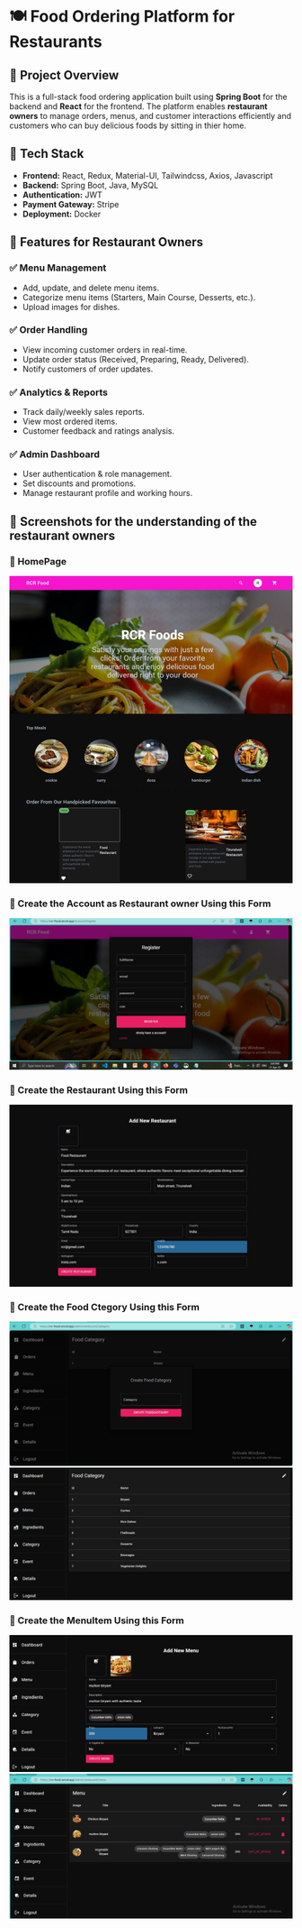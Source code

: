 # 🍽️ Food Ordering Platform for Restaurants

## 📌 Project Overview
This is a full-stack food ordering application built using **Spring Boot** for the backend and **React** for the frontend. The platform enables **restaurant owners** to manage orders, menus, and customer interactions efficiently and customers who can buy delicious foods by sitting in thier home.

## 🚀 Tech Stack
- **Frontend:** React, Redux, Material-UI, Tailwindcss, Axios, Javascript
- **Backend:** Spring Boot, Java, MySQL
- **Authentication:** JWT
- **Payment Gateway:** Stripe
- **Deployment:** Docker

## 🎯 Features for Restaurant Owners
### ✅ **Menu Management**
- Add, update, and delete menu items.
- Categorize menu items (Starters, Main Course, Desserts, etc.).
- Upload images for dishes.

### ✅ **Order Handling**
- View incoming customer orders in real-time.
- Update order status (Received, Preparing, Ready, Delivered).
- Notify customers of order updates.

### ✅ **Analytics & Reports**
- Track daily/weekly sales reports.
- View most ordered items.
- Customer feedback and ratings analysis.

### ✅ **Admin Dashboard**
- User authentication & role management.
- Set discounts and promotions.
- Manage restaurant profile and working hours.

## 📸 Screenshots for the understanding of the restaurant owners

### 📍 HomePage
![Dashboard Screenshot](./images/customerhome.jpeg)

### 📍 Create the Account as Restaurant owner Using this Form
![Dashboard Screenshot](./images/registrationpage.png)

### 📍 Create the Restaurant Using this Form
![Dashboard Screenshot](./images/restaurantform.jpeg)

### 📍 Create the Food Ctegory Using this Form
![Dashboard Screenshot](./images/categoryform.png)
![Dashboard Screenshot](./images/foodcategory.jpeg)

### 📍 Create the MenuItem Using this Form
![Dashboard Screenshot](./images/menuform1.jpeg)
![Dashboard Screenshot](./images/menu.png)



<!-- ### 📍 Menu Management
![Menu Management Screenshot](./screenshots/menu.png)

### 📍 Order Processing
![Order Processing Screenshot](./screenshots/orders.png)

### 📍 Reports & Analytics
![Reports Screenshot](./screenshots/reports.png) -->

<!--## 🛠️ Installation & Setup
### 🔹 **Backend (Spring Boot)**
1. Clone the repository:
   ```sh
   git clone https://github.com/yourusername/yourrepo.git
   cd backend -->

